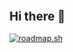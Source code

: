 ## Hi there 👋

[<a href="https://roadmap.sh"><img src="https://roadmap.sh/card/wide/679929fb1ee9a7b2d0b092f9?variant=dark&roadmaps=full-stack" alt="roadmap.sh"/></a>](https://roadmap.sh/full-stack?s=679929fb1ee9a7b2d0b092f9)

<!--
**MobTW/MobTW** is a ✨ _special_ ✨ repository because its `README.md` (this file) appears on your GitHub profile.

Here are some ideas to get you started:

- 🔭 I’m currently working on ...
- 🌱 I’m currently learning ...
- 👯 I’m looking to collaborate on ...
- 🤔 I’m looking for help with ...
- 💬 Ask me about ...
- 📫 How to reach me: ...
- 😄 Pronouns: ...
- ⚡ Fun fact: ...
-->
